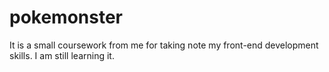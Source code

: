 # pokemonster

It is a small coursework from me for taking note my front-end development skills. I am still learning it.

